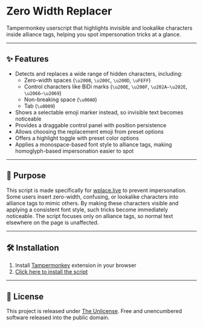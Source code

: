 # Zero Width Replacer

Tampermonkey userscript that highlights invisible and lookalike characters inside alliance tags,
helping you spot impersonation tricks at a glance.

---

## ✨ Features
- Detects and replaces a wide range of hidden characters, including:
  - Zero-width spaces (`\u200B`, `\u200C`, `\u200D`, `\uFEFF`)
  - Control characters like BiDi marks (`\u200E`, `\u200F`, `\u202A–\u202E`, `\u2066–\u2069`)
  - Non-breaking space (`\u00A0`)
  - Tab (`\u0009`)
- Shows a selectable emoji marker instead, so invisible text becomes noticeable
- Provides a draggable control panel with position persistence
- Allows choosing the replacement emoji from preset options
- Offers a highlight toggle with preset color options
- Applies a monospace-based font style to alliance tags, making homoglyph-based impersonation easier to spot

---

## 🎯 Purpose
This script is made specifically for [wplace.live](https://wplace.live/) to prevent impersonation.
Some users insert zero-width, confusing, or lookalike characters into alliance tags to mimic others.
By making these characters visible and applying a consistent font style, such tricks become immediately noticeable.
The script focuses only on alliance tags, so normal text elsewhere on the page is unaffected.

---

## 🛠 Installation
1. Install [Tampermonkey](https://www.tampermonkey.net/) extension in your browser
2. [Click here to install the script](https://github.com/SimpleBrush/ZeroWidthReplacer/raw/main/zero-width-replacer.user.js)

---

## 📜 License
This project is released under [The Unlicense](LICENSE).
Free and unencumbered software released into the public domain.
